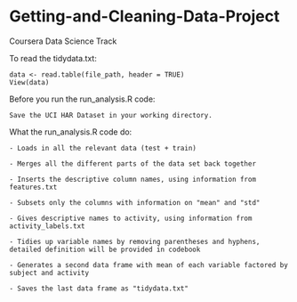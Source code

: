 # Getting-and-Cleaning-Data-Project
Coursera Data Science Track

To read the tidydata.txt:

  	data <- read.table(file_path, header = TRUE)
  	View(data)

Before you run the run_analysis.R code:

	Save the UCI HAR Dataset in your working directory.

What the run_analysis.R code do:

	- Loads in all the relevant data (test + train)
	
	- Merges all the different parts of the data set back together
	
	- Inserts the descriptive column names, using information from features.txt
	
	- Subsets only the columns with information on "mean" and "std"
	
	- Gives descriptive names to activity, using information from activity_labels.txt
	
	- Tidies up variable names by removing parentheses and hyphens, detailed definition will be provided in codebook
	
	- Generates a second data frame with mean of each variable factored by subject and activity 
	
	- Saves the last data frame as "tidydata.txt"
